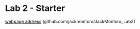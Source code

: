 # Lab 2 - Starter
[webpage address](github.com/jackmontoro/JackMontoro_Lab2)
(github.com/jackmontoro/JackMontoro_Lab2)
